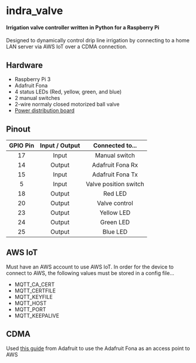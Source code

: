 # indra_valve

#### Irrigation valve controller written in Python for a Raspberry Pi

Designed to dynamically control drip line irrigation by connecting to a home LAN server via AWS IoT over a CDMA connection.

## Hardware

* Raspberry Pi 3
* Adafruit Fona
* 4 status LEDs (Red, yellow, green, and blue)
* 2 manual switches
* 2-wire normaly closed motorized ball valve
* [Power distribution board](https://workspace.circuitmaker.com/Projects/Details/Colin-McAllister/Indra-Irrigation-Controller)

## Pinout
| GPIO Pin | Input / Output | Connected to...       |
| :------: | :------------: | :-------------------: |
| 17       | Input          | Manual switch         |
| 14       | Output         | Adafruit Fona Rx      |
| 15       | Input          | Adafruit Fona Tx      |
| 5        | Input          | Valve position switch |
| 18       | Output         | Red LED               |
| 20       | Output         | Valve control         |
| 23       | Output         | Yellow LED            |
| 24       | Output         | Green LED             |
| 25       | Output         | Blue LED              |

## AWS IoT

Must have an AWS account to use AWS IoT.  In order for the device to connect to AWS, the following values must be stored in a config file...

* MQTT_CA_CERT
* MQTT_CERTFILE
* MQTT_KEYFILE
* MQTT_HOST
* MQTT_PORT
* MQTT_KEEPALIVE

## CDMA

Used [this guide](https://learn.adafruit.com/fona-tethering-to-raspberry-pi-or-beaglebone-black/overview) from Adafruit to use the Adafruit Fona as an access point to AWS
